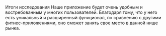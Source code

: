 Итоги исследования
Наше приложение будет очень удобным и востребованным у многих пользователей. Благодаря тому, что у него есть уникальный и расширенный функционал, по сравнению с другими фитнес-приложениями, оно сможет занять свое место в данной нише рынка.
